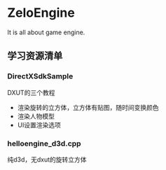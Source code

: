 # ZeloEngine
 
It is all about game engine.

## 学习资源清单

### DirectXSdkSample

DXUT的三个教程

* 渲染旋转的立方体，立方体有贴图，随时间变换颜色
* 渲染人物模型
* UI设置渲染选项

### helloengine_d3d.cpp

纯d3d，无dxut的旋转立方体